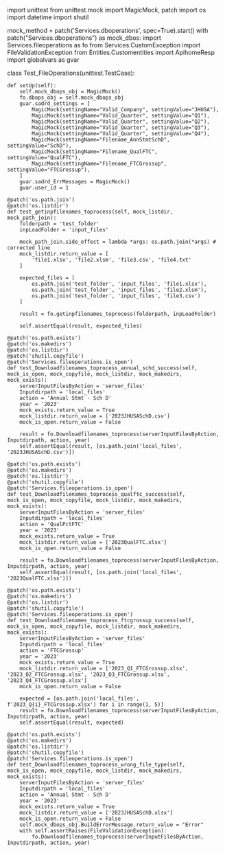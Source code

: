 import unittest
from unittest.mock import MagicMock, patch
import os
import datetime
import shutil

mock_method = patch('Services.dboperations', spec=True).start()
with patch("Services.dboperations") as mock_dbos:
    import Services.fileoperations as fo
    from Services.CustomException import FileValidationException
    from Entities.Customentities import ApihomeResp
    import globalvars as gvar

class Test_FileOperations(unittest.TestCase):

    def setUp(self):
        self.mock_dbops_obj = MagicMock()
        fo.dbops_obj = self.mock_dbops_obj
        gvar.sadrd_settings = [
            MagicMock(settingName="Valid_Company", settingValue="JHUSA"),
            MagicMock(settingName="Valid_Quarter", settingValue="Q1"),
            MagicMock(settingName="Valid_Quarter", settingValue="Q2"),
            MagicMock(settingName="Valid_Quarter", settingValue="Q3"),
            MagicMock(settingName="Valid_Quarter", settingValue="Q4"),
            MagicMock(settingName="Filename_AnnStmtSchD", settingValue="SchD"),
            MagicMock(settingName="Filename_QualFTC", settingValue="QualFTC"),
            MagicMock(settingName="Filename_FTCGrossup", settingValue="FTCGrossup"),
        ]
        gvar.sadrd_ErrMessages = MagicMock()
        gvar.user_id = 1

    @patch('os.path.join')
    @patch('os.listdir')
    def test_getinpfilenames_toprocess(self, mock_listdir, mock_path_join):
        folderpath = 'test_folder'
        inpLoadFolder = 'input_files'

        mock_path_join.side_effect = lambda *args: os.path.join(*args) # corrected line
        mock_listdir.return_value = [
            'file1.xlsx', 'file2.xlsm', 'file3.csv', 'file4.txt'
        ]

        expected_files = [
            os.path.join('test_folder', 'input_files', 'file1.xlsx'),
            os.path.join('test_folder', 'input_files', 'file2.xlsm'),
            os.path.join('test_folder', 'input_files', 'file3.csv')
        ]

        result = fo.getinpfilenames_toprocess(folderpath, inpLoadFolder)

        self.assertEqual(result, expected_files)

    @patch('os.path.exists')
    @patch('os.makedirs')
    @patch('os.listdir')
    @patch('shutil.copyfile')
    @patch('Services.fileoperations.is_open')
    def test_Downloadfilenames_toprocess_annual_schd_success(self, mock_is_open, mock_copyfile, mock_listdir, mock_makedirs, mock_exists):
        serverInputFilesByAction = 'server_files'
        Inputdirpath = 'local_files'
        action = 'Annual Stmt - Sch D'
        year = '2023'
        mock_exists.return_value = True
        mock_listdir.return_value = ['2023JHUSASchD.csv']
        mock_is_open.return_value = False

        result = fo.Downloadfilenames_toprocess(serverInputFilesByAction, Inputdirpath, action, year)
        self.assertEqual(result, [os.path.join('local_files', '2023JHUSASchD.csv')])

    @patch('os.path.exists')
    @patch('os.makedirs')
    @patch('os.listdir')
    @patch('shutil.copyfile')
    @patch('Services.fileoperations.is_open')
    def test_Downloadfilenames_toprocess_qualftc_success(self, mock_is_open, mock_copyfile, mock_listdir, mock_makedirs, mock_exists):
        serverInputFilesByAction = 'server_files'
        Inputdirpath = 'local_files'
        action = 'QualPctFTC'
        year = '2023'
        mock_exists.return_value = True
        mock_listdir.return_value = ['2023QualFTC.xlsx']
        mock_is_open.return_value = False

        result = fo.Downloadfilenames_toprocess(serverInputFilesByAction, Inputdirpath, action, year)
        self.assertEqual(result, [os.path.join('local_files', '2023QualFTC.xlsx')])

    @patch('os.path.exists')
    @patch('os.makedirs')
    @patch('os.listdir')
    @patch('shutil.copyfile')
    @patch('Services.fileoperations.is_open')
    def test_Downloadfilenames_toprocess_ftcgrossup_success(self, mock_is_open, mock_copyfile, mock_listdir, mock_makedirs, mock_exists):
        serverInputFilesByAction = 'server_files'
        Inputdirpath = 'local_files'
        action = 'FTCGrossup'
        year = '2023'
        mock_exists.return_value = True
        mock_listdir.return_value = ['2023_Q1_FTCGrossup.xlsx', '2023_Q2_FTCGrossup.xlsx', '2023_Q3_FTCGrossup.xlsx', '2023_Q4_FTCGrossup.xlsx']
        mock_is_open.return_value = False

        expected = [os.path.join('local_files', f'2023_Q{i}_FTCGrossup.xlsx') for i in range(1, 5)]
        result = fo.Downloadfilenames_toprocess(serverInputFilesByAction, Inputdirpath, action, year)
        self.assertEqual(result, expected)

    @patch('os.path.exists')
    @patch('os.makedirs')
    @patch('os.listdir')
    @patch('shutil.copyfile')
    @patch('Services.fileoperations.is_open')
    def test_Downloadfilenames_toprocess_wrong_file_type(self, mock_is_open, mock_copyfile, mock_listdir, mock_makedirs, mock_exists):
        serverInputFilesByAction = 'server_files'
        Inputdirpath = 'local_files'
        action = 'Annual Stmt - Sch D'
        year = '2023'
        mock_exists.return_value = True
        mock_listdir.return_value = ['2023JHUSASchD.xlsx']
        mock_is_open.return_value = False
        self.mock_dbops_obj.BuildErrorMessage.return_value = "Error"
        with self.assertRaises(FileValidationException):
            fo.Downloadfilenames_toprocess(serverInputFilesByAction, Inputdirpath, action, year)
